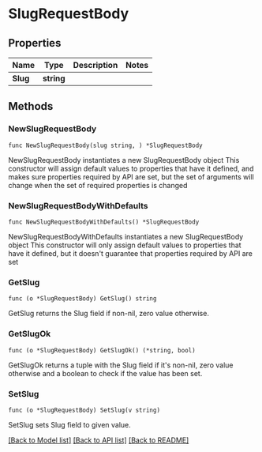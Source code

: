 # SlugRequestBody

## Properties

Name | Type | Description | Notes
------------ | ------------- | ------------- | -------------
**Slug** | **string** |  | 

## Methods

### NewSlugRequestBody

`func NewSlugRequestBody(slug string, ) *SlugRequestBody`

NewSlugRequestBody instantiates a new SlugRequestBody object
This constructor will assign default values to properties that have it defined,
and makes sure properties required by API are set, but the set of arguments
will change when the set of required properties is changed

### NewSlugRequestBodyWithDefaults

`func NewSlugRequestBodyWithDefaults() *SlugRequestBody`

NewSlugRequestBodyWithDefaults instantiates a new SlugRequestBody object
This constructor will only assign default values to properties that have it defined,
but it doesn't guarantee that properties required by API are set

### GetSlug

`func (o *SlugRequestBody) GetSlug() string`

GetSlug returns the Slug field if non-nil, zero value otherwise.

### GetSlugOk

`func (o *SlugRequestBody) GetSlugOk() (*string, bool)`

GetSlugOk returns a tuple with the Slug field if it's non-nil, zero value otherwise
and a boolean to check if the value has been set.

### SetSlug

`func (o *SlugRequestBody) SetSlug(v string)`

SetSlug sets Slug field to given value.



[[Back to Model list]](../README.md#documentation-for-models) [[Back to API list]](../README.md#documentation-for-api-endpoints) [[Back to README]](../README.md)


